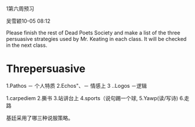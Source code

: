 1第六周预习

吴雪颖10-05 08:12

Please finish the rest of Dead Poets Society and make a list of the three persuasive strategies used by Mr. Keating in each class. It will be checked in the next class.
# Threpersuasive
1.Pathos － 个人特质
2.Echos"、－ 情感上
3 ..Logos －逻辑

1.carpediem 2.撕书 3.站讲台上 4.sports（说句踢一个球,  5.Yawp(读/写诗) 6.走路

基廷采用了哪三种说服策略。





